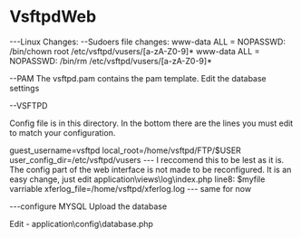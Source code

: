 VsftpdWeb
=========
---Linux Changes: 
--Sudoers file changes: 
www-data ALL = NOPASSWD: /bin/chown root /etc/vsftpd/vusers/[a-zA-Z0-9]*
www-data ALL = NOPASSWD: /bin/rm /etc/vsftpd/vusers/[a-zA-Z0-9]*

--PAM 
The vsftpd.pam contains the pam template.
Edit the database settings

--VSFTPD

Config file is in this directory.
In the bottom there are the lines you must edit to match your configuration.

guest_username=vsftpd
local_root=/home/vsftpd/FTP/$USER 
user_config_dir=/etc/vsftpd/vusers --- I reccomend this to be lest as it is. 
  The config part of the web interface is not made to be reconfigured.
  It is an easy change, just edit application\views\log\index.php line8: $myfile varriable
xferlog_file=/home/vsftpd/xferlog.log --- same for now



---configure MYSQL
Upload the database

Edit - application\config\database.php

